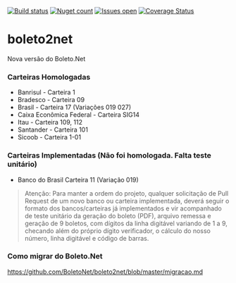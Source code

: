 ﻿[![Build status](https://ci.appveyor.com/api/projects/status/r9ovipu6yu7numn6?svg=true)](https://ci.appveyor.com/project/carloscds/boleto2net)
[![Nuget count](http://img.shields.io/nuget/v/Boleto2.Net.svg)](http://www.nuget.org/packages/Boleto2.Net/)
[![Issues open](https://img.shields.io/github/issues/BoletoNet/boleto2net.svg)](https://huboard.com/BoletoNet/boleto2net/)
[![Coverage Status](https://coveralls.io/repos/github/BoletoNet/boleto2net/badge.svg?branch=master)](https://coveralls.io/github/BoletoNet/boleto2net?branch=master)

# boleto2net
Nova versão do Boleto.Net

### Carteiras Homologadas
* Banrisul - Carteira 1
* Bradesco - Carteira 09
* Brasil - Carteira 17 (Variações 019 027)
* Caixa Econômica Federal - Carteira SIG14
* Itau - Carteira 109, 112
* Santander - Carteira 101
* Sicoob - Carteira 1-01

### Carteiras Implementadas (Não foi homologada. Falta teste unitário)
* Banco do Brasil Carteira 11 (Variação 019)

> Atenção: Para manter a ordem do projeto, qualquer solicitação de Pull Request de um novo banco ou carteira implementada, deverá seguir o formato dos bancos/carteiras já implementados e vir acompanhado de teste unitário da geração do boleto (PDF), arquivo remessa e geração de 9 boletos, com dígitos da linha digitável variando de 1 a 9, checando além do próprio dígito verificador, o cálculo do nosso número, linha digitável e código de barras.

### Como migrar do Boleto.Net
https://github.com/BoletoNet/boleto2net/blob/master/migracao.md
